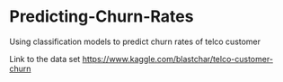 # Predicting-Churn-Rates
Using classification models to predict churn rates of telco customer

Link to the data set https://www.kaggle.com/blastchar/telco-customer-churn
